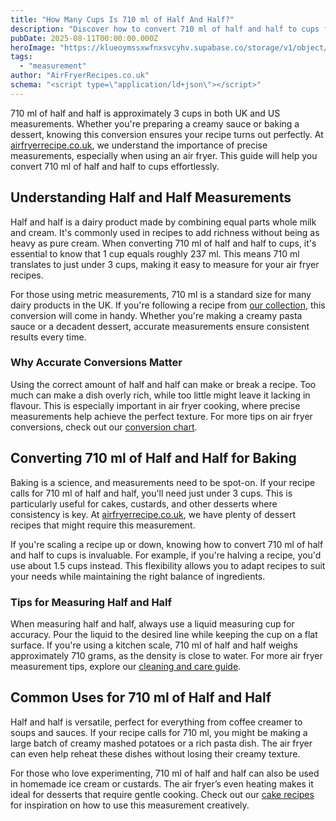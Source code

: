 ```yaml
---
title: "How Many Cups Is 710 ml of Half And Half?"
description: "Discover how to convert 710 ml of half and half to cups for precise baking and cooking. Perfect for air fryer recipes and more!"
pubDate: 2025-08-11T00:00:00.000Z
heroImage: "https://klueoymssxwfnxsvcyhv.supabase.co/storage/v1/object/public/md/how-many-cups-is-710-ml-of-half-and-half-36959f6c.webp"
tags:
  - "measurement"
author: "AirFryerRecipes.co.uk"
schema: "<script type=\"application/ld+json\"></script>"
---
```


<p>710 ml of half and half is approximately 3 cups in both UK and US measurements. Whether you're preparing a creamy sauce or baking a dessert, knowing this conversion ensures your recipe turns out perfectly. At <a href=https://www.airfryerrecipe.co.uk>airfryerrecipe.co.uk</a>, we understand the importance of precise measurements, especially when using an air fryer. This guide will help you convert 710 ml of half and half to cups effortlessly.</p>  

<h2>Understanding Half and Half Measurements</h2>  
<p>Half and half is a dairy product made by combining equal parts whole milk and cream. It's commonly used in recipes to add richness without being as heavy as pure cream. When converting 710 ml of half and half to cups, it's essential to know that 1 cup equals roughly 237 ml. This means 710 ml translates to just under 3 cups, making it easy to measure for your air fryer recipes.</p>  

<p>For those using metric measurements, 710 ml is a standard size for many dairy products in the UK. If you're following a recipe from <a href=https://www.airfryerrecipe.co.uk/recipes>our collection</a>, this conversion will come in handy. Whether you're making a creamy pasta sauce or a decadent dessert, accurate measurements ensure consistent results every time.</p>  

<h3>Why Accurate Conversions Matter</h3>  
<p>Using the correct amount of half and half can make or break a recipe. Too much can make a dish overly rich, while too little might leave it lacking in flavour. This is especially important in air fryer cooking, where precise measurements help achieve the perfect texture. For more tips on air fryer conversions, check out our <a href=https://www.airfryerrecipe.co.uk/air-fryer-conversion-chart>conversion chart</a>.</p>  

<h2>Converting 710 ml of Half and Half for Baking</h2>  
<p>Baking is a science, and measurements need to be spot-on. If your recipe calls for 710 ml of half and half, you'll need just under 3 cups. This is particularly useful for cakes, custards, and other desserts where consistency is key. At <a href=https://www.airfryerrecipe.co.uk/recipe-category/dessert>airfryerrecipe.co.uk</a>, we have plenty of dessert recipes that might require this measurement.</p>  

<p>If you're scaling a recipe up or down, knowing how to convert 710 ml of half and half to cups is invaluable. For example, if you're halving a recipe, you'd use about 1.5 cups instead. This flexibility allows you to adapt recipes to suit your needs while maintaining the right balance of ingredients.</p>  

<h3>Tips for Measuring Half and Half</h3>  
<p>When measuring half and half, always use a liquid measuring cup for accuracy. Pour the liquid to the desired line while keeping the cup on a flat surface. If you're using a kitchen scale, 710 ml of half and half weighs approximately 710 grams, as the density is close to water. For more air fryer measurement tips, explore our <a href=https://www.airfryerrecipe.co.uk/air-fryer-cleaner>cleaning and care guide</a>.</p>  

<h2>Common Uses for 710 ml of Half and Half</h2>  
<p>Half and half is versatile, perfect for everything from coffee creamer to soups and sauces. If your recipe calls for 710 ml, you might be making a large batch of creamy mashed potatoes or a rich pasta dish. The air fryer can even help reheat these dishes without losing their creamy texture.</p>  

<p>For those who love experimenting, 710 ml of half and half can also be used in homemade ice cream or custards. The air fryer’s even heating makes it ideal for desserts that require gentle cooking. Check out our <a href=https://www.airfryerrecipe.co.uk/recipe-category/cakes>cake recipes</a> for inspiration on how to use this measurement creatively.</p>